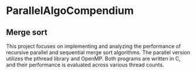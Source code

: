 # ParallelAlgoCompendium

## Merge sort

This project focuses on implementing and analyzing the performance of recursive parallel and sequential merge sort algorithms. The parallel version utilizes the pthread library and OpenMP. Both programs are written in C, and their performance is evaluated across various thread counts.
